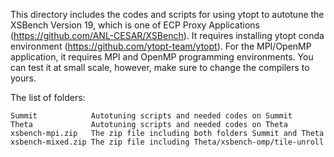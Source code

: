This directory includes the codes and scripts for using ytopt to autotune the XSBench Version 19, which is one of ECP Proxy Applications 
(https://github.com/ANL-CESAR/XSBench). It requires installing ytopt conda environment (https://github.com/ytopt-team/ytopt). For the MPI/OpenMP application, it requires MPI and OpenMP programming environments. You can test it at small scale, 
however, make sure to change the compilers to yours.

The list of folders:
```
Summit            Autotuning scripts and needed codes on Summit
Theta             Autotuning scripts and needed codes on Theta
xsbench-mpi.zip   The zip file including both folders Summit and Theta
xsbench-mixed.zip The zip file including Theta/xsbench-omp/tile-unroll
```
